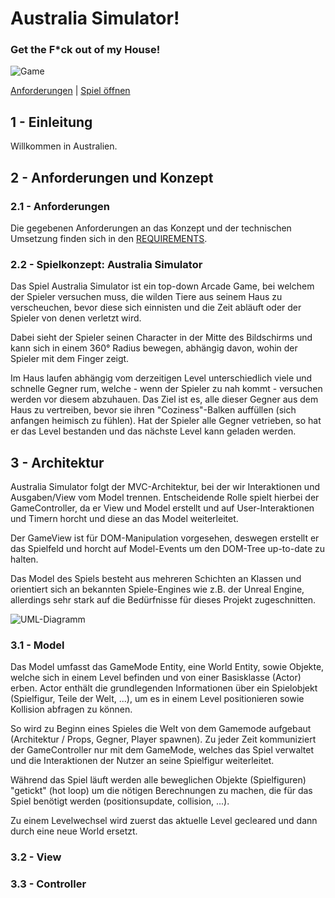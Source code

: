 
# Australia Simulator!
### Get the F*ck out of my House!

![Game](https://files.ized.io/qrcode.png)

[Anforderungen](./REQUIREMENTS.md) | [Spiel öffnen](https://izedx.github.io/australia-simulator/build/web)

## 1 - Einleitung

Willkommen in Australien.

## 2 - Anforderungen und Konzept

### 2.1 - Anforderungen

Die gegebenen Anforderungen an das Konzept und der technischen Umsetzung finden sich in den [REQUIREMENTS](./REQUIREMENTS.md).

### 2.2 - Spielkonzept: Australia Simulator

Das Spiel Australia Simulator ist ein top-down Arcade Game, bei welchem der Spieler versuchen muss, die wilden Tiere aus seinem Haus zu verscheuchen, bevor diese sich einnisten und die Zeit abläuft oder der Spieler von denen verletzt wird. 

Dabei sieht der Spieler seinen Character in der Mitte des Bildschirms und kann sich in einem 360° Radius bewegen, abhängig davon, wohin der Spieler mit dem Finger zeigt. 

Im Haus laufen abhängig vom derzeitigen Level unterschiedlich viele und schnelle Gegner rum, welche - wenn der Spieler zu nah kommt - versuchen werden vor diesem abzuhauen. Das Ziel ist es, alle dieser Gegner aus dem Haus zu vertreiben, bevor sie ihren "Coziness"-Balken auffüllen (sich anfangen heimisch zu fühlen). Hat der Spieler alle Gegner vetrieben, so hat er das Level bestanden und das nächste Level kann geladen werden.

## 3 - Architektur

Australia Simulator folgt der MVC-Architektur, bei der wir Interaktionen und Ausgaben/View vom Model trennen. Entscheidende Rolle spielt hierbei der GameController, da er View und Model erstellt und auf User-Interaktionen und Timern horcht und diese an das Model weiterleitet.

Der GameView ist für DOM-Manipulation vorgesehen, deswegen erstellt er das Spielfeld und horcht auf Model-Events um den DOM-Tree up-to-date zu halten.

Das Model des Spiels besteht aus mehreren Schichten an Klassen und orientiert sich an bekannten Spiele-Engines wie z.B. der Unreal Engine, allerdings sehr stark auf die Bedürfnisse für dieses Projekt zugeschnitten.

![UML-Diagramm](https://files.ized.io/0155.png)

### 3.1 - Model

Das Model umfasst das GameMode Entity, eine World Entity, sowie Objekte, welche sich in einem Level befinden und von einer Basisklasse (Actor) erben. Actor enthält die grundlegenden Informationen über ein Spielobjekt (Spielfigur, Teile der Welt, ...), um es in einem Level positionieren sowie Kollision abfragen zu können.

So wird zu Beginn eines Spieles die Welt von dem Gamemode aufgebaut (Architektur / Props, Gegner, Player spawnen). 
Zu jeder Zeit kommuniziert der GameController nur mit dem GameMode, welches das Spiel verwaltet und die Interaktionen der Nutzer an seine Spielfigur weiterleitet.

Während das Spiel läuft werden alle beweglichen Objekte (Spielfiguren) "getickt" (hot loop) um die nötigen Berechnungen zu machen, die für das Spiel benötigt werden (positionsupdate, collision, ...).

Zu einem Levelwechsel wird zuerst das aktuelle Level gecleared und dann durch eine neue World ersetzt.


### 3.2 - View

### 3.3 - Controller
